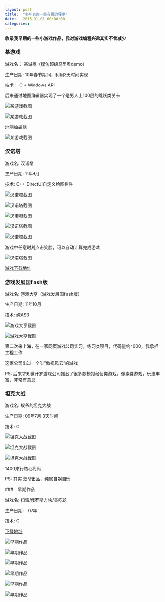```yaml
---
layout: post
title:  "多年前的一些有趣的程序"
date:   2015-01-01 00:00:00
categories: 
---
```


**收录我早期的一些小游戏作品，我对游戏编程兴趣其实不曾减少**

### 某游戏

游戏名： 某游戏（模仿超级马里奥demo）

生产日期: 10年春节期间，利用3天时间实现

技术： C + Windows API

后来通过地图编辑器实现了一个是男人上100层的跳跃类关卡

![某游戏截图](http://7xk402.com1.z0.glb.clouddn.com/blog_2015-01-01-ant-games-01.jpg)

![某游戏截图](http://7xk402.com1.z0.glb.clouddn.com/blog_2015-01-01-ant-games-02.jpg)

地图编辑器

![某游戏截图](http://7xk402.com1.z0.glb.clouddn.com/blog_2015-01-01-ant-games-03.jpg)


### 汉诺塔

游戏名: 汉诺塔

生产日期: 11年9月

技术: C++ DirectUI自定义绘图控件

![汉诺塔截图](http://7xk402.com1.z0.glb.clouddn.com/blog_2015-01-01-ant-games-04.jpg)

![汉诺塔截图](http://7xk402.com1.z0.glb.clouddn.com/blog_2015-01-01-ant-games-05.jpg)

![汉诺塔截图](http://7xk402.com1.z0.glb.clouddn.com/blog_2015-01-01-ant-games-06.jpg)

![汉诺塔截图](http://7xk402.com1.z0.glb.clouddn.com/blog_2015-01-01-ant-games-07.jpg)

![汉诺塔截图](http://7xk402.com1.z0.glb.clouddn.com/blog_2015-01-01-ant-games-08.jpg)

游戏中任意时刻点击笑脸，可以自动计算完成游戏

![汉诺塔截图](http://7xk402.com1.z0.glb.clouddn.com/blog_2015-01-01-ant-games-09.jpg)

[游戏下载地址](http://files.cnblogs.com/gods/Gods%E7%9B%8A%E6%99%BA%E6%B8%B8%E6%88%8F-%E6%B1%89%E8%AF%BA%E5%A1%94%E6%AD%A3%E5%BC%8F%E7%89%88v1.0.zip)


### 游戏发展国flash版

游戏名: 游戏大亨（游戏发展国flash版）

生产日期: 11年10月

技术: 纯AS3

![游戏大亨截图](http://7xk402.com1.z0.glb.clouddn.com/blog_2015-01-01-ant-games-10.jpg)

![游戏大亨截图](http://7xk402.com1.z0.glb.clouddn.com/blog_2015-01-01-ant-games-11.jpg)

第二次来上海，在一家网页游戏公司实习，练习类项目，代码量约4000，我承担主程工作

这家公司出过一个叫“傲视风云”的游戏

PS: 后来才知道开罗游戏公司推出了很多款模拟经营类游戏，像素类游戏，玩法丰富，非常有意思


### 坦克大战

游戏名: 蚁爷的坦克大战

生产日期: 09年7月 3天时间

技术: C

![坦克大战截图](http://7xk402.com1.z0.glb.clouddn.com/blog_2015-01-01-ant-games-12.jpg)

![坦克大战截图](http://7xk402.com1.z0.glb.clouddn.com/blog_2015-01-01-ant-games-13.jpg)

![坦克大战截图](http://7xk402.com1.z0.glb.clouddn.com/blog_2015-01-01-ant-games-14.jpg)

1400来行核心代码

PS: 其实 蚁爷出品，纯属自娱自乐



###　早期作品

游戏名: 扫雷/俄罗斯方块/贪吃蛇

生产日期:　07年

技术: C

[下载地址](http://download.csdn.net/download/ljsunlin/320718)

![早期作品](http://7xk402.com1.z0.glb.clouddn.com/blog_2015-01-01-ant-games-15.png)

![早期作品](http://7xk402.com1.z0.glb.clouddn.com/blog_2015-01-01-ant-games-16.png)

![早期作品](http://7xk402.com1.z0.glb.clouddn.com/blog_2015-01-01-ant-games-17.png)

![早期作品](http://7xk402.com1.z0.glb.clouddn.com/blog_2015-01-01-ant-games-18.png)

![早期作品](http://7xk402.com1.z0.glb.clouddn.com/blog_2015-01-01-ant-games-19.png)

![早期作品](http://7xk402.com1.z0.glb.clouddn.com/blog_2015-01-01-ant-games-20.png)

